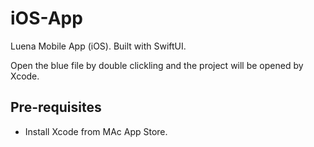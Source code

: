 # iOS-App

Luena Mobile App (iOS). Built with SwiftUI.

Open the blue file by double clickling and the project will be opened by Xcode.


## Pre-requisites
- Install Xcode from MAc App Store.
